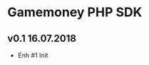 Gamemoney PHP SDK
==========================

v0.1 16.07.2018
------------------------

- Enh #1 Init